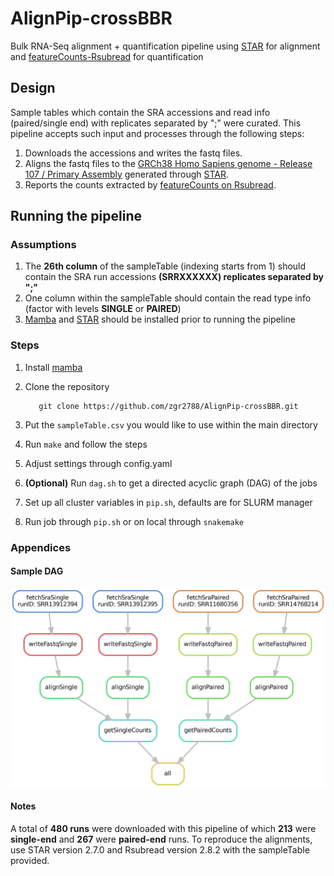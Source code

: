 # AlignPip-crossBBR
Bulk RNA-Seq alignment + quantification pipeline using [STAR](https://github.com/alexdobin/STAR) for alignment and [featureCounts-Rsubread](https://bioconductor.org/packages/release/bioc/html/Rsubread.html) for quantification

## Design
Sample tables which contain the SRA accessions and read info (paired/single end) with replicates separated by ";" were curated. This pipeline accepts such input and processes through the following steps:
	

 1. Downloads the accessions and writes the fastq files.
 2. Aligns the fastq files to the [GRCh38 Homo Sapiens genome - Release 107 / Primary Assembly](http://ftp.ensembl.org/pub/release-107/fasta/homo_sapiens/) generated through [STAR](https://github.com/alexdobin/STAR).
 3.  Reports the counts extracted by [featureCounts on Rsubread](https://bioconductor.org/packages/release/bioc/html/Rsubread.html).

## Running the pipeline
### Assumptions
1. The **26th column** of the sampleTable (indexing starts from 1) should contain the SRA run accessions **(SRRXXXXXX) replicates separated by ";"**
2. One column within the sampleTable should contain the read type info (factor with levels **SINGLE** or **PAIRED**)
3. [Mamba](https://github.com/mamba-org/mamba) and [STAR](https://github.com/alexdobin/STAR) should be installed prior to running the pipeline

 ### Steps
 1. Install [mamba](https://github.com/mamba-org/mamba)
 2.  Clone the repository
 
			git clone https://github.com/zgr2788/AlignPip-crossBBR.git
4. Put the `sampleTable.csv` you would like to use within the main directory
5. Run `make` and follow the steps
6. Adjust settings through config.yaml
7. **(Optional)** Run `dag.sh` to get a directed acyclic graph (DAG) of the jobs
8. Set up all cluster variables in `pip.sh`, defaults are for SLURM manager
9. Run job through `pip.sh` or on local through `snakemake` 

### Appendices
#### Sample DAG
<img src="https://github.com/zgr2788/AlignPip-crossBBR/blob/main/dag_minimal.png"/> 

#### Notes 
A total of **480 runs** were downloaded with this pipeline of which **213** were **single-end** and **267** were **paired-end** runs. To reproduce the alignments, use STAR version 2.7.0 and Rsubread version 2.8.2 with the sampleTable provided.
